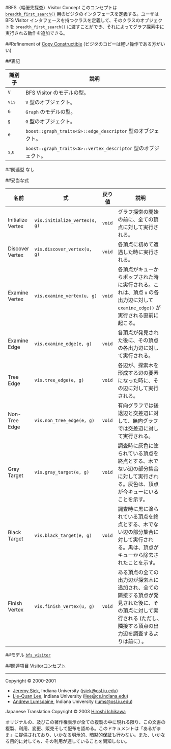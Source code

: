 #BFS（幅優先探査）Visitor Concept
このコンセプトは [`breadth_first_search()`](./breadth_first_search.md) 用のビジタのインタフェースを定義する。ユーザは BFS Visitor インタフェースを持つクラスを定義して、そのクラスのオブジェクトを `breadth_first_search()` に渡すことができ、それによってグラフ探索中に実行される動作を追加できる。


##Refinement of
[Copy Constructible](../utility/CopyConstructible.md) (ビジタのコピーは軽い操作である方がいい)


##表記

| 識別子  | 説明 |
|---------|------|
| `V`     | BFS Visitor のモデルの型。 |
| `vis`   | `V` 型のオブジェクト。 |
| `G`     | `Graph` のモデルの型。 |
| `g`     | `G` 型のオブジェクト。 |
| `e`     | `boost::graph_traits<G>::edge_descriptor` 型のオブジェクト。 |
| `s`,`u` | `boost::graph_traits<G>::vertex_descriptor` 型のオブジェクト。 |


##関連型
なし


##妥当な式

| 名前 | 式 | 戻り値 | 説明 |
|------|----|--------|------|
| Initialize Vertex | `vis.initialize_vertex(s, g)` | `void` | グラフ探索の開始の前に、全ての頂点に対して実行される。 |
| Discover Vertex   | `vis.discover_vertex(u, g)`   | `void` | 各頂点に初めて遭遇した時に実行される。 |
| Examine Vertex    | `vis.examine_vertex(u, g)`    | `void` | 各頂点がキューからポップされた時に実行される。これは、頂点 `u` の各出力辺に対して `examine_edge()` が実行される直前に起こる。 |
| Examine Edge      | `vis.examine_edge(e, g)`      | `void` | 各頂点が発見された後に、その頂点の各出力辺に対して実行される。 |
| Tree Edge | `vis.tree_edge(e, g)` | `void` | 各辺が、探索木を形成する辺の要素になった時に、その辺に対して実行される。 |
| Non-Tree Edge | `vis.non_tree_edge(e, g)` | `void` | 有向グラフでは後退辺と交差辺に対して、無向グラフでは交差辺に対して実行される。 |
| Gray Target | `vis.gray_target(e, g)` | `void` | 調査時に灰色に塗られている頂点を終点とする、木でない辺の部分集合に対して実行される。灰色は、頂点が今キューにいることを示す。 |
| Black Target | `vis.black_target(e, g)` | `void` | 調査時に黒に塗られている頂点を終点とする、木でない辺の部分集合に対して実行される。黒は、頂点がキューから除去されたことを示す。 |
| Finish Vertex | `vis.finish_vertex(u, g)` | `void` | ある頂点の全ての出力辺が探索木に追加され、全ての隣接する頂点が発見された後に、その頂点に対して実行される (ただし、隣接する頂点の出力辺を調査するよりは前に) 。 |


##モデル
[`bfs_visitor`](./bfs_visitor.md)


##関連項目
[Visitorコンセプト](./visitor_concepts.md)


***
Copyright © 2000-2001

- [Jeremy Siek](http://www.boost.org/doc/libs/1_31_0/people/jeremy_siek.htm), Indiana University (<jsiek@osl.iu.edu>)
- [Lie-Quan Lee](http://www.boost.org/doc/libs/1_31_0/people/liequan_lee.htm), Indiana University (<llee@cs.indiana.edu>)
- [Andrew Lumsdaine](http://www.osl.iu.edu/~lums), Indiana University (<lums@osl.iu.edu>)

Japanese Translation Copyright © 2003 [Hiroshi Ichikawa](gimite@mx12.freecom.ne.jp)

オリジナルの、及びこの著作権表示が全ての複製の中に現れる限り、この文書の複製、利用、変更、販売そして配布を認める。このドキュメントは「あるがまま」に提供されており、いかなる明示的、暗黙的保証も行わない。また、いかなる目的に対しても、その利用が適していることを関知しない。

